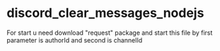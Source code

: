 # discord_clear_messages_nodejs

For start u need download "request" package and start this file by first parameter is authorId and second is channelId
